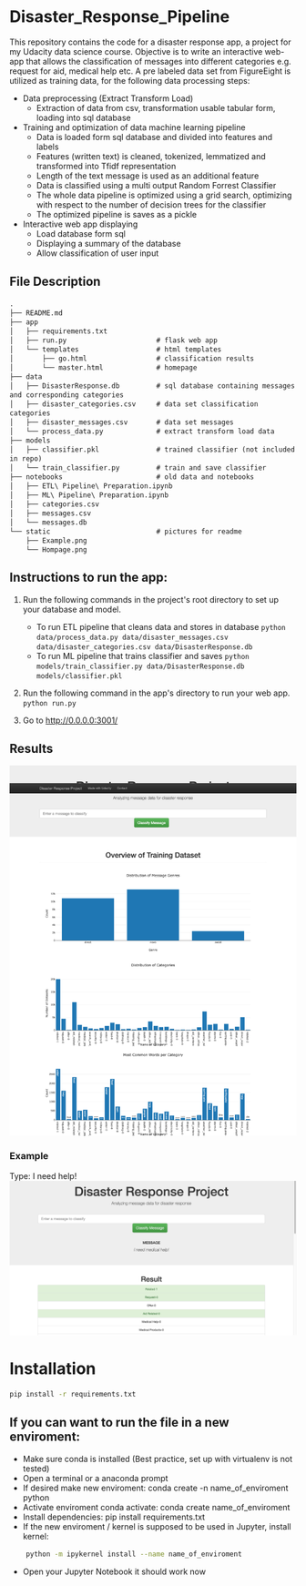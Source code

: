 # Disaster_Response_Pipeline
This repository contains the code for a disaster response app, a project for my Udacity data science course.
Objective is to write an interactive web-app that allows the classification of messages into different categories
e.g. request for aid, medical help etc. A pre labeled data set from FigureEight is utilized as training data, for 
the following data processing steps:

- Data preprocessing (Extract Transform Load)
    - Extraction of data from csv, transformation usable tabular form, loading into sql database
- Training and optimization of data machine learning pipeline
    - Data is loaded form sql database and divided into features and labels
    - Features (written text) is cleaned, tokenized, lemmatized and transformed into Tfidf representation
    - Length of the text message is used as an additional feature
    - Data is classified using a multi output Random Forrest Classifier
    - The whole data pipeline is optimized using a grid search, optimizing with respect to the number of decision trees for the classifier
    - The optimized pipeline is saves as a pickle
- Interactive web app displaying
    - Load database form sql
    - Displaying a summary of the database
    - Allow classification of user input

## File Description
```
.  
├── README.md
├── app                              
│   ├── requirements.txt
│   ├── run.py                      # flask web app
│   └── templates                   # html templates
│       ├── go.html                 # classification results
│       └── master.html             # homepage
├── data
│   ├── DisasterResponse.db         # sql database containing messages and corresponding categories
│   ├── disaster_categories.csv     # data set classification categories
│   ├── disaster_messages.csv       # data set messages
│   └── process_data.py             # extract transform load data
├── models
│   ├── classifier.pkl              # trained classifier (not included in repo)
│   └── train_classifier.py         # train and save classifier
├── notebooks                       # old data and notebooks
│   ├── ETL\ Pipeline\ Preparation.ipynb
│   ├── ML\ Pipeline\ Preparation.ipynb
│   ├── categories.csv
│   ├── messages.csv
│   └── messages.db
└── static                          # pictures for readme
    ├── Example.png
    └── Hompage.png
```

## Instructions to run the app:
1. Run the following commands in the project's root directory to set up your database and model.

    - To run ETL pipeline that cleans data and stores in database
        `python data/process_data.py data/disaster_messages.csv data/disaster_categories.csv data/DisasterResponse.db`
    - To run ML pipeline that trains classifier and saves
        `python models/train_classifier.py data/DisasterResponse.db models/classifier.pkl`

2. Run the following command in the app's directory to run your web app.
    `python run.py`

3. Go to http://0.0.0.0:3001/

## Results

![Homepage](static/Homepage.png)
### Example
Type: I need help!
![Homepage](static/Example.png)

# Installation 
```bash
pip install -r requirements.txt
```

## If you can want to run the file in a new enviroment:
- Make sure conda is installed (Best practice, set up with virtualenv is not tested)
- Open a terminal or a anaconda prompt
- If desired make new enviroment: conda create -n name_of_enviroment python
- Activate enviroment conda activate: conda create name_of_enviroment
- Install dependencies: pip install requirements.txt
- If the new enviroment / kernel is supposed to be used in Jupyter, install kernel:
```bash
    python -m ipykernel install --name name_of_enviroment
```
- Open your Jupyter Notebook it should work now


